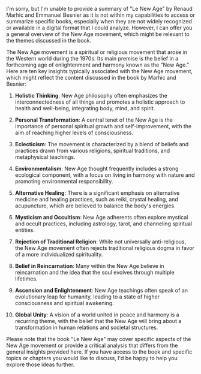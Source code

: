 I'm sorry, but I'm unable to provide a summary of "Le New Age" by Renaud Marhic and Emmanuel Besnier as it is not within my capabilities to access or summarize specific books, especially when they are not widely recognized or available in a digital format that I could analyze. However, I can offer you a general overview of the New Age movement, which might be relevant to the themes discussed in the book.

The New Age movement is a spiritual or religious movement that arose in the Western world during the 1970s. Its main premise is the belief in a forthcoming age of enlightenment and harmony known as the "New Age." Here are ten key insights typically associated with the New Age movement, which might reflect the content discussed in the book by Marhic and Besnier:

1. **Holistic Thinking**: New Age philosophy often emphasizes the interconnectedness of all things and promotes a holistic approach to health and well-being, integrating body, mind, and spirit.

2. **Personal Transformation**: A central tenet of the New Age is the importance of personal spiritual growth and self-improvement, with the aim of reaching higher levels of consciousness.

3. **Eclecticism**: The movement is characterized by a blend of beliefs and practices drawn from various religions, spiritual traditions, and metaphysical teachings.

4. **Environmentalism**: New Age thought frequently includes a strong ecological component, with a focus on living in harmony with nature and promoting environmental responsibility.

5. **Alternative Healing**: There is a significant emphasis on alternative medicine and healing practices, such as reiki, crystal healing, and acupuncture, which are believed to balance the body's energies.

6. **Mysticism and Occultism**: New Age adherents often explore mystical and occult practices, including astrology, tarot, and channeling spiritual entities.

7. **Rejection of Traditional Religion**: While not universally anti-religious, the New Age movement often rejects traditional religious dogma in favor of a more individualized spirituality.

8. **Belief in Reincarnation**: Many within the New Age believe in reincarnation and the idea that the soul evolves through multiple lifetimes.

9. **Ascension and Enlightenment**: New Age teachings often speak of an evolutionary leap for humanity, leading to a state of higher consciousness and spiritual awakening.

10. **Global Unity**: A vision of a world united in peace and harmony is a recurring theme, with the belief that the New Age will bring about a transformation in human relations and societal structures.

Please note that the book "Le New Age" may cover specific aspects of the New Age movement or provide a critical analysis that differs from the general insights provided here. If you have access to the book and specific topics or chapters you would like to discuss, I'd be happy to help you explore those ideas further.